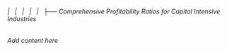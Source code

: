 ###### |   |   |   |   |   ├── Comprehensive Profitability Ratios for Capital Intensive Industries

*Add content here*
